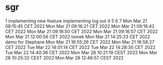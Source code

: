 # sgr
1
implementing new feature
implementing log out
4
5
6
7
Mon Mar 21 09:15:45 CET 2022
Mon Mar 21 09:16:21 CET 2022
Mon Mar 21 09:16:42 CET 2022
Mon Mar 21 09:16:50 CET 2022
Mon Mar 21 09:16:57 CET 2022
Mon Mar 21 12:00:56 CET 2022
tomek
Mon Mar 21 14:25:23 CET 2022
demo for Stephane
Mon Mar 21 16:55:26 CET 2022
Mon Mar 21 16:58:27 CET 2022
Tue Mar 22 14:01:14 CET 2022
Tue Mar 22 14:28:30 CET 2022
Tue Mar 22 14:40:36 CET 2022
Mon Mar 28 10:21:19 CEST 2022
Mon Mar 28 10:25:32 CEST 2022
Mon Mar 28 12:46:57 CEST 2022
